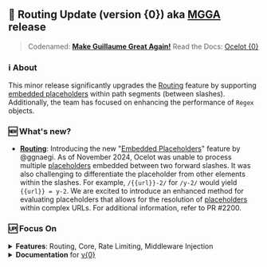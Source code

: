 ## :twisted_rightwards_arrows: Routing Update (version {0}) aka [MGGA](https://github.com/ThreeMammals/Ocelot/commits?author=ggnaegi) release
> Codenamed: **[Make Guillaume Great Again!](https://github.com/ThreeMammals/Ocelot/commits?author=ggnaegi)**
> Read the Docs: [Ocelot {0}](https://ocelot.readthedocs.io/en/{0}/)

### :information_source: About
This minor release significantly upgrades the [Routing](https://github.com/ThreeMammals/Ocelot/blob/main/docs/features/routing.rst) feature by supporting [embedded placeholders](https://github.com/ThreeMammals/Ocelot/blob/{0}/docs/features/routing.rst#embedded-placeholders-1) within path segments (between slashes). Additionally, the team has focused on enhancing the performance of `Regex` objects.

### :new: What's new?
- **[Routing](https://github.com/ThreeMammals/Ocelot/blob/main/docs/features/routing.rst)**: Introducing the new "[Embedded Placeholders](https://github.com/ThreeMammals/Ocelot/blob/{0}/docs/features/routing.rst#embedded-placeholders-1)" feature by @ggnaegi.
  As of November 2024, Ocelot was unable to process multiple [placeholders](https://github.com/ThreeMammals/Ocelot/blob/{0}/docs/features/routing.rst#placeholders) embedded between two forward slashes. It was also challenging to differentiate the placeholder from other elements within the slashes. For example, `/{{url}}-2/` for `/y-2/` would yield `{{url}} = y-2`. We are excited to introduce an enhanced method for evaluating placeholders that allows for the resolution of [placeholders](https://github.com/ThreeMammals/Ocelot/blob/{0}/docs/features/routing.rst#placeholders) within complex URLs.
  For additional information, refer to PR #2200.

### :up: Focus On
<details>
  <summary><b>Features</b>: Routing, Core, Rate Limiting, Middleware Injection</summary>

  - [Routing](https://github.com/ThreeMammals/Ocelot/blob/main/docs/features/routing.rst): The new feature is "[Embedded Placeholders](https://github.com/ThreeMammals/Ocelot/blob/{0}/docs/features/routing.rst#embedded-placeholders-1)" by @ggnaegi.
  - [Core](https://github.com/ThreeMammals/Ocelot/labels/Core): All `Regex` logic has been refactored by @EngRajabi.
    The Ocelot Core now boasts improved performance of `Regex` objects, striving to adhere to the [Best Practices for Regular Expressions in .NET](https://docs.microsoft.com/en-us/dotnet/standard/base-types/best-practices). It is estimated that each request could save from 1 to over 10 microseconds in processing time (though no benchmarks have been developed to measure this).
  - [Rate Limiting](https://github.com/ThreeMammals/Ocelot/blob/main/docs/features/ratelimiting.rst): The persistent issue with [Rate Limiting headers](https://github.com/ThreeMammals/Ocelot/blob/{0}/docs/features/ratelimiting.rst#global-configuration:~:text=headers) has been resolved by @jlukawska.
    The problem was the absence of unofficial `X-Rate-Limit-*` headers (found in the [RateLimitingHeaders](https://github.com/ThreeMammals/Ocelot/blob/{0}/src/Ocelot/RateLimiting/RateLimitingHeaders.cs) class) in the `RateLimitingMiddleware`'s response. For more details, see PR #1307.
    Note that these unofficial headers have not yet been documented, so they may be subject to change since [Ocelot's RateLimiting headers do not align with industry standards, see links](https://github.com/ThreeMammals/Ocelot/blob/27d3df2d0fdfbf5acde12d9442dfc08836e8b982/src/Ocelot/RateLimiting/RateLimitingHeaders.cs#L6).
  - [Middleware Injection](https://github.com/ThreeMammals/Ocelot/blob/main/docs/features/middlewareinjection.rst): The `OcelotPipelineConfiguration.ClaimsToHeadersMiddleware` property has been introduced by @kesskalli.
    This new property enables the overriding of the [ClaimsToHeadersMiddleware](https://github.com/ThreeMammals/Ocelot/blob/{0}/docs/features/middlewareinjection.rst#middleware-injection:~:text=ClaimsToHeadersMiddleware). For additional information, refer to PR #1403.
</details>

<details>
  <summary><b>Documentation</b> for <a href="https://ocelot.readthedocs.io/en/{0}/">v{0}</a></summary>

  - [Routing](https://ocelot.readthedocs.io/en/{0}/features/routing.html): Introducing a new section on [Embedded Placeholders](https://ocelot.readthedocs.io/en/{0}/features/routing.html#embedded-placeholders)
  - [Middleware Injection](https://ocelot.readthedocs.io/en/{0}/features/middlewareinjection.html): Documentation now includes the [ClaimsToHeadersMiddleware](https://ocelot.readthedocs.io/en/{0}/features/middlewareinjection.html#middleware-injection:~:text=ClaimsToHeadersMiddleware) feature
</details>
